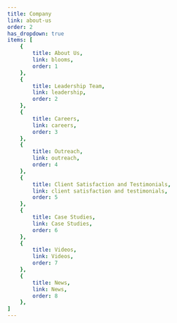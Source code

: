 ```yaml
---
title: Company
link: about-us
order: 2
has_dropdown: true
items: [
    {
        title: About Us,
        link: blooms,
        order: 1
    },
    {
        title: Leadership Team,
        link: leadership,
        order: 2
    },
    {
        title: Careers,
        link: careers,
        order: 3
    },
    {
        title: Outreach,
        link: outreach,
        order: 4
    },
    {
        title: Client Satisfaction and Testimonials,
        link: client satisfaction and testimonials,
        order: 5
    },
    {
        title: Case Studies,
        link: Case Studies,
        order: 6
    },
    {
        title: Videos,
        link: Videos,
        order: 7
    },
    {
        title: News,
        link: News,
        order: 8
    },
]
---
```


